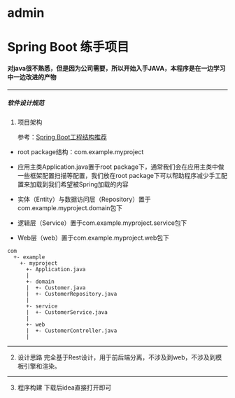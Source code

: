 # admin
# Spring Boot 练手项目

#### 对java很不熟悉，但是因为公司需要，所以开始入手JAVA，本程序是在一边学习中一边改进的产物

------------



##### 软件设计规范

1. 项目架构

	参考：[Spring Boot工程结构推荐](http://www.jianshu.com/p/8476326ba7b6 "Spring Boot工程结构推荐")
- 	root package结构：com.example.myproject

- 	应用主类Application.java置于root package下，通常我们会在应用主类中做一些框架配置扫描等配置，我们放在root package下可以帮助程序减少手工配置来加载到我们希望被Spring加载的内容

- 	实体（Entity）与数据访问层（Repository）置于com.example.myproject.domain包下

- 	逻辑层（Service）置于com.example.myproject.service包下

- 	Web层（web）置于com.example.myproject.web包下
```
com
  +- example
    +- myproject
      +- Application.java
      |
      +- domain
      |  +- Customer.java
      |  +- CustomerRepository.java
      |
      +- service
      |  +- CustomerService.java
      |
      +- web
      |  +- CustomerController.java
      |
```

------------

2. 设计思路
	完全基于Rest设计，用于前后端分离，不涉及到web，不涉及到模板引擎和渲染。

------------


3. 程序构建
	下载后idea直接打开即可
